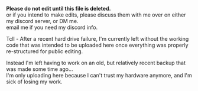 
**Please do not edit until this file is deleted.**<br>
or if you intend to make edits, please discuss them with me over on either my discord server, or DM me.<br>
email me if you need my discord info.

Tcll - After a recent hard drive failure, I'm currently left without the working code that was intended to be uploaded here once everything was properly re-structured for public editing.

Instead I'm left having to work on an old, but relatively recent backup that was made some time ago...<br>
I'm only uploading here because I can't trust my hardware anymore, and I'm sick of losing my work.
